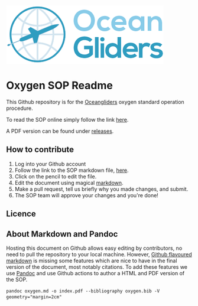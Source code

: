 ![oceangliders](images\logo-ocean-gliders.png)

# Oxygen SOP Readme

This Github repository is for the [Oceangliders](https://www.oceangliders.org) oxygen standard operation procedure.

To read the SOP online simply follow the link [here](index.html).

A PDF version can be found under [releases](https://github.com/OceanGliders/Oxygen_SOP/releases).

## How to contribute

1. Log into your Github account
2. Follow the link to the SOP markdown file, [here](oxygen.md).
3. Click on the pencil to edit the file.
4. Edit the document using magical [markdown](https://guides.github.com/features/mastering-markdown/).
5. Make a pull request, tell us briefly why you made changes, and submit.
6. The SOP team will approve your changes and you're done!

## Licence

## About Markdown and Pandoc

Hosting this document on Github allows easy editing by contributors, no need to pull the repository to your local machine.
However, [Github flavoured markdown](https://github.github.com/gfm/) is missing some features which are nice to have in the final version of the document, most notably citations.
To add these features we use [Pandoc](https://pandoc.org/) and use Github actions to author a HTML and PDF version of the SOP.

```
pandoc oxygen.md -o index.pdf --bibliography oxygen.bib -V geometry="margin=2cm"
```

